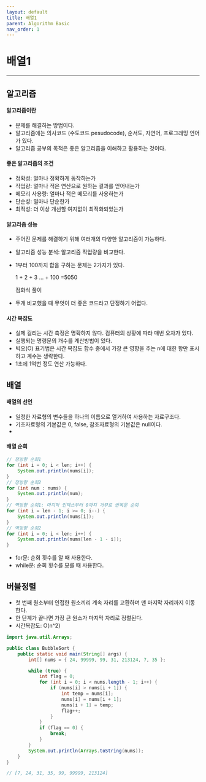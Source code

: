 ```yaml
---
layout: default
title: 배열1
parent: Algorithm Basic
nav_order: 1
---
```


# 배열1

---

## 알고리즘

#### 알고리즘이란

- 문제를 해결하는 방법이다.
- 알고리즘에는 의사코드 (수도코드 pesudocode), 순서도, 자연어, 프로그래밍 언어가 있다.
- 알고리즘 공부의 목적은 좋은 알고리즘을 이해하고 활용하는 것이다.

#### 좋은 알고리즘의 조건

- 정확성: 얼마나 정확하게 동작하는가
- 작업량: 얼마나 적은 연산으로 원하는 결과를 얻어내는가
- 메모리 사용량: 얼마나 적은 메모리를 사용하는가
- 단순성: 얼마나 단순한가
- 최적성: 더 이상 개선할 여지없이 최적화되었는가

#### 알고리즘 성능

- 주어진 문제를 해결하기 위해 여러개의 다양한 알고리즘이 가능하다.
- 알고리즘 성능 분석: 알고리즘 작업량을 비교한다.
- 1부터 100까지 합을 구하는 문제는 2가지가 있다.

  1 + 2 + 3 ... + 100 =5050

  점화식 풀이

- 두개 비교했을 때 무엇이 더 좋은 코드라고 단정하기 어렵다.

#### 시간 복잡도

- 실제 걸리는 시간 측정은 명확하지 않다. 컴퓨터의 상황에 따라 매번 오차가 있다.
- 실행되는 명령문의 개수를 계산방법이 있다.
- 빅오(O) 표기법은 시간 복잡도 함수 중에서 가장 큰 영향을 주는 n에 대한 항만 표시하고 계수는 생략한다.
- 1초에 1억번 정도 연산 가능하다.

## 배열

#### 배열의 선언

- 일정한 자료형의 변수들을 하나의 이름으로 열거하여 사용하는 자료구조다.
- 기초자료형의 기본값은 0, false, 참조자료형의 기본값은 null이다.
-

#### 배열 순회

```java
// 정방향 순회1
for (int i = 0; i < len; i++) {
	System.out.println(nums[i]);
}
// 정방향 순회2
for (int num : nums) {
	System.out.println(num);
}
// 역방향 순회1: 마지막 인덱스부터 0까지 거꾸로 반복문 순회
for (int i = len - 1; i >= 0; i--) {
	System.out.println(nums[i]);
}
// 역방향 순회2
for (int i = 0; i < len; i++) {
	System.out.println(nums[len - 1 - i]);
}
```

- for문: 순회 횟수를 알 때 사용한다.
- while문: 순회 횟수를 모를 때 사용한다.

## 버블정렬

- 첫 번째 원소부터 인접한 원소끼리 계속 자리를 교환하며 맨 마지막 자리까지 이동한다.
- 한 단계가 끝나면 가장 큰 원소가 마지막 자리로 정렬된다.
- 시간복잡도: O(n^2)

```java
import java.util.Arrays;

public class BubbleSort {
	public static void main(String[] args) {
		int[] nums = { 24, 99999, 99, 31, 213124, 7, 35 };

		while (true) {
			int flag = 0;
			for (int i = 0; i < nums.length - 1; i++) {
				if (nums[i] > nums[i + 1]) {
					int temp = nums[i];
					nums[i] = nums[i + 1];
					nums[i + 1] = temp;
					flag++;
				}
			}
			if (flag == 0) {
				break;
			}
		}
		System.out.println(Arrays.toString(nums));
	}
}

// [7, 24, 31, 35, 99, 99999, 213124]
```
